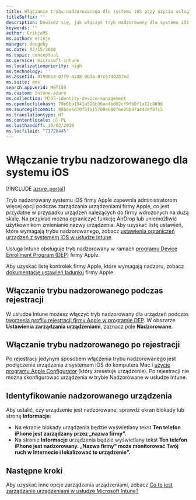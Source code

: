 ```yaml
---
title: Włączanie trybu nadzorowanego dla systemu iOS przy użyciu usługi Microsoft Intune
titleSuffix: ''
description: Dowiedz się, jak włączyć tryb nadzorowany dla systemu iOS przy użyciu usługi Intune.
keywords: ''
author: ErikjeMS
ms.author: erikje
manager: dougeby
ms.date: 02/15/2018
ms.topic: conceptual
ms.service: microsoft-intune
ms.localizationpriority: high
ms.technology: ''
ms.assetid: 8190814-07f0-42d8-9b3a-87c67dd2b7ed
ms.suite: ems
search.appverid: MET150
ms.custom: intune-azure
ms.collection: M365-identity-device-management
ms.openlocfilehash: 79e6ba1541a516b36ae4bd02cf9f60f1a12c8896
ms.sourcegitcommit: 88b6e6d70f5fa15708e640f6e20b97a442ef07c5
ms.translationtype: HT
ms.contentlocale: pl-PL
ms.lasthandoff: 10/02/2019
ms.locfileid: "71728445"
---
```

# <a name="turn-on-ios-supervised-mode"></a>Włączanie trybu nadzorowanego dla systemu iOS


[!INCLUDE [azure_portal](../includes/azure_portal.md)]

Tryb nadzorowany systemu iOS firmy Apple zapewnia administratorom więcej opcji podczas zarządzania urządzeniami firmy Apple, co jest przydatne w przypadku urządzeń należących do firmy wdrożonych na dużą skalę. Na przykład można ograniczyć funkcję AirDrop lub uniemożliwić użytkownikom zmienianie nazwy urządzenia. Aby uzyskać listę ustawień, które wymagają trybu nadzorowanego, zobacz [ustawienia ograniczeń urządzeń z systemem iOS w usłudze Intune](../configuration/device-restrictions-ios.md).

Usługa Intune obsługuje tryb nadzorowany w ramach [programu Device Enrollment Program (DEP)](../enrollment/device-enrollment-program-enroll-ios.md) firmy Apple.

Aby uzyskać listę kontrolek firmy Apple, które wymagają nadzoru, zobacz [dokumentację ustawień ładunku](http://help.apple.com/configurator/mac/2.4/#/cad5370d089) firmy Apple.

## <a name="turn-on-supervised-mode-during-enrollment"></a>Włączanie trybu nadzorowanego podczas rejestracji

W usłudze Intune możesz włączyć tryb nadzorowany dla urządzeń podczas [tworzenia profilu rejestracji firmy Apple w programie DEP](../enrollment/device-enrollment-program-enroll-ios.md#create-an-apple-enrollment-profile). W obszarze **Ustawienia zarządzania urządzeniami**, zaznacz pole **Nadzorowane**.

## <a name="turn-on-supervised-mode-after-enrollment"></a>Włączanie trybu nadzorowanego po rejestracji

Po rejestracji jedynym sposobem włączenia trybu nadzorowanego jest podłączenie urządzenia z systemem iOS do komputera Mac i [użycie programu Apple Configurator](../enrollment/apple-configurator-enroll-ios.md) (który zresetuje urządzenie). Po rejestracji nie można skonfigurować urządzenia w trybie Nadzorowane w usłudze Intune.

## <a name="identify-a-supervised-device"></a>Identyfikowanie nadzorowanego urządzenia

Aby ustalić, czy urządzenie jest nadzorowane, sprawdź ekran blokady lub stronę **Informacje**:
- Na ekranie blokady urządzenia będzie wyświetlany tekst **Ten telefon iPhone jest zarządzany przez „nazwa firmy”.**
- Na stronie **Informacje** urządzenia będzie wyświetlany tekst **Ten telefon iPhone jest nadzorowany. „Nazwa firmy” może monitorować Twój ruch w Internecie i lokalizować to urządzenie”.**

## <a name="next-steps"></a>Następne kroki

Aby uzyskać inne opcje zarządzania urządzeniami, zobacz [Co to jest zarządzanie urządzeniami w usłudze Microsoft Intune?](device-management.md)
